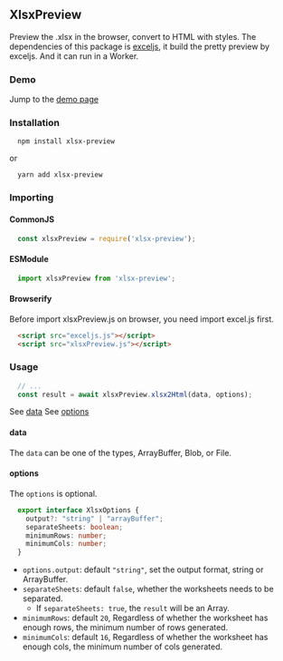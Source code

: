 ## XlsxPreview

Preview the .xlsx in the browser, convert to HTML with styles.
The dependencies of this package is [exceljs](https://github.com/exceljs/exceljs), it build the pretty preview by exceljs.
And it can run in a Worker.

### Demo

Jump to the [demo page](./demo.html)

### Installation

```
  npm install xlsx-preview
```
or
```
  yarn add xlsx-preview
```

### Importing

#### CommonJS
``` js
  const xlsxPreview = require('xlsx-preview');
```
#### ESModule
``` js
  import xlsxPreview from 'xlsx-preview';
```
#### Browserify
Before import xlsxPreview.js on browser, you need import excel.js first.
``` html
  <script src="exceljs.js"></script>
  <script src="xlsxPreview.js"></script>
```

### Usage

``` js
  // ...
  const result = await xlsxPreview.xlsx2Html(data, options);
```
See [data](#data)
See [options](#options)
#### data
The `data` can be one of the types, ArrayBuffer, Blob, or File.
#### options
The `options` is optional.
``` ts
  export interface XlsxOptions {
    output?: "string" | "arrayBuffer";
    separateSheets: boolean;
    minimumRows: number;
    minimumCols: number;
  }
```
- `options.output`: default `"string"`, set the output format, string or ArrayBuffer.
- `separateSheets`: default `false`, whether the worksheets needs to be separated.
  - If `separateSheets: true`, the `result` will be an Array.
- `minimumRows`: default `20`, Regardless of whether the worksheet has enough rows, the minimum number of rows generated.
-  `minimumCols`: default `16`, Regardless of whether the worksheet has enough cols, the minimum number of cols generated.

